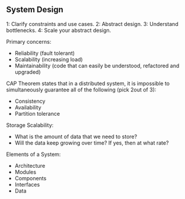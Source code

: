 System Design
-

1: Clarify constraints and use cases.
2: Abstract design.
3: Understand bottlenecks.
4: Scale your abstract design.

Primary concerns:
* Reliability (fault tolerant)
* Scalability (increasing load)
* Maintainability (code that can easily be understood, refactored and upgraded)

CAP Theorem states that in a distributed system,
it is impossible to simultaneously guarantee all of the following (pick 2out of 3):
* Consistency
* Availability
* Partition tolerance

Storage Scalability:
* What is the amount of data that we need to store?
* Will the data keep growing over time? If yes, then at what rate?

Elements of a System:
* Architecture
* Modules
* Components
* Interfaces
* Data
